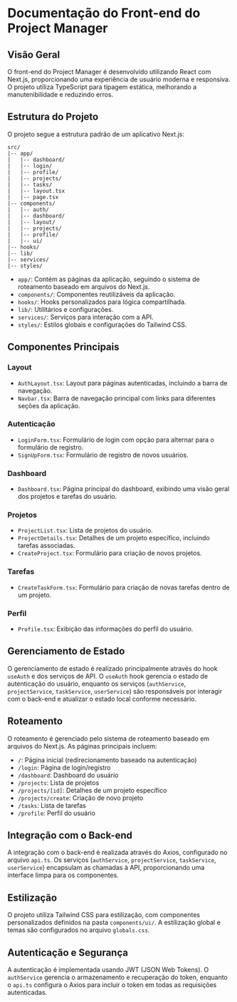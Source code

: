# Documentação do Front-end do Project Manager

## Visão Geral

O front-end do Project Manager é desenvolvido utilizando React com Next.js, proporcionando uma experiência de usuário moderna e responsiva. O projeto utiliza TypeScript para tipagem estática, melhorando a manutenibilidade e reduzindo erros.

## Estrutura do Projeto

O projeto segue a estrutura padrão de um aplicativo Next.js:

```
src/
|-- app/
|   |-- dashboard/
|   |-- login/
|   |-- profile/
|   |-- projects/
|   |-- tasks/
|   |-- layout.tsx
|   |-- page.tsx
|-- components/
|   |-- auth/
|   |-- dashboard/
|   |-- layout/
|   |-- projects/
|   |-- profile/
|   |-- ui/
|-- hooks/
|-- lib/
|-- services/
|-- styles/
```

- `app/`: Contém as páginas da aplicação, seguindo o sistema de roteamento baseado em arquivos do Next.js.
- `components/`: Componentes reutilizáveis da aplicação.
- `hooks/`: Hooks personalizados para lógica compartilhada.
- `lib/`: Utilitários e configurações.
- `services/`: Serviços para interação com a API.
- `styles/`: Estilos globais e configurações do Tailwind CSS.

## Componentes Principais

### Layout

- `AuthLayout.tsx`: Layout para páginas autenticadas, incluindo a barra de navegação.
- `Navbar.tsx`: Barra de navegação principal com links para diferentes seções da aplicação.

### Autenticação

- `LoginForm.tsx`: Formulário de login com opção para alternar para o formulário de registro.
- `SignUpForm.tsx`: Formulário de registro de novos usuários.

### Dashboard

- `Dashboard.tsx`: Página principal do dashboard, exibindo uma visão geral dos projetos e tarefas do usuário.

### Projetos

- `ProjectList.tsx`: Lista de projetos do usuário.
- `ProjectDetails.tsx`: Detalhes de um projeto específico, incluindo tarefas associadas.
- `CreateProject.tsx`: Formulário para criação de novos projetos.

### Tarefas

- `CreateTaskForm.tsx`: Formulário para criação de novas tarefas dentro de um projeto.

### Perfil

- `Profile.tsx`: Exibição das informações do perfil do usuário.

## Gerenciamento de Estado

O gerenciamento de estado é realizado principalmente através do hook `useAuth` e dos serviços de API. O `useAuth` hook gerencia o estado de autenticação do usuário, enquanto os serviços (`authService`, `projectService`, `taskService`, `userService`) são responsáveis por interagir com o back-end e atualizar o estado local conforme necessário.

## Roteamento

O roteamento é gerenciado pelo sistema de roteamento baseado em arquivos do Next.js. As páginas principais incluem:

- `/`: Página inicial (redirecionamento baseado na autenticação)
- `/login`: Página de login/registro
- `/dashboard`: Dashboard do usuário
- `/projects`: Lista de projetos
- `/projects/[id]`: Detalhes de um projeto específico
- `/projects/create`: Criação de novo projeto
- `/tasks`: Lista de tarefas
- `/profile`: Perfil do usuário

## Integração com o Back-end

A integração com o back-end é realizada através do Axios, configurado no arquivo `api.ts`. Os serviços (`authService`, `projectService`, `taskService`, `userService`) encapsulam as chamadas à API, proporcionando uma interface limpa para os componentes.

## Estilização

O projeto utiliza Tailwind CSS para estilização, com componentes personalizados definidos na pasta `components/ui/`. A estilização global e temas são configurados no arquivo `globals.css`.

## Autenticação e Segurança

A autenticação é implementada usando JWT (JSON Web Tokens). O `authService` gerencia o armazenamento e recuperação do token, enquanto o `api.ts` configura o Axios para incluir o token em todas as requisições autenticadas.
